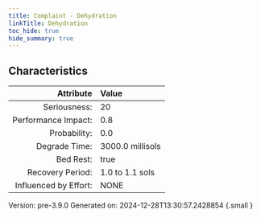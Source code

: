 ```yaml
---
title: Complaint - Dehydration
linkTitle: Dehydration
toc_hide: true
hide_summary: true
---
```


## Characteristics

| Attribute      | Value |
|--------:|:------|
|Seriousness:|20|
|Performance Impact:|0.8|
|Probability:|0.0|
|Degrade Time:|3000.0 millisols|
|Bed Rest:|true|
|Recovery Period:|1.0 to 1.1 sols|
|Influenced by Effort:|NONE|
 

Version: pre-3.9.0 Generated on: 2024-12-28T13:30:57.2428854
{.small }